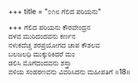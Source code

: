 +++
title = "೦೧೮ ಗೆಲಿದ ಪರಿಯನು"

+++
ಗೆಲಿದ ಪರಿಯನು ಕೌರವೇಂದ್ರನ  
ದಳವ ಮುರಿದಂದವನು ಕರ್ಣನ  
ನಳುಕದೆಚ್ಚ ಶರಪ್ರಯೋಗದ ಚಾಪ ಕೌಶಲವ   
ಬಲಜಲಧಿ ಮುಕ್ಕುರಿಕಿದರೆ ಮಂ  
ಡಲಿಸಿ ಮೊಗೆದಂದವನು ಶಸ್ತ್ರಾ  
ವಳಿಯ ಸಂಹರಣವನು ವಿವರಿಸಿದನು ಮಹೀಪತಿಗೆ ॥18॥